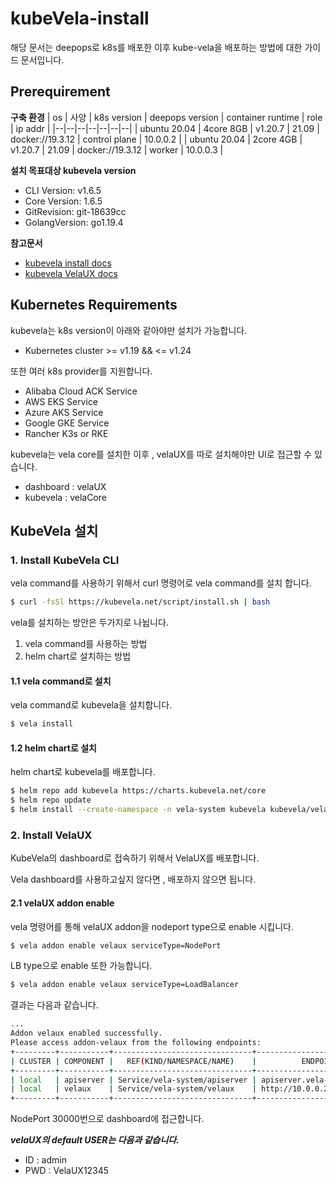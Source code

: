 # kubeVela-install
해당 문서는 deepops로 k8s를 배포한 이후 kube-vela을 배포하는 방법에 대한 가이드 문서입니다.

## Prerequirement

**구축 환경**
| os | 사양 | k8s version | deepops version | container runtime | role | ip addr |
|--|--|--|--|--|--|--|
| ubuntu 20.04 | 4core 8GB | v1.20.7 | 21.09 | docker://19.3.12 | control plane | 10.0.0.2 |
| ubuntu 20.04 | 2core 4GB | v1.20.7 | 21.09 | docker://19.3.12 | worker | 10.0.0.3 |

**설치 목표대상 kubevela version**

- CLI Version: v1.6.5
- Core Version: 1.6.5
- GitRevision: git-18639cc
- GolangVersion: go1.19.4

**참고문서**
- [kubevela install docs](https://kubevela.io/docs/installation/kubernetes)
- [kubevela VelaUX docs](https://kubevela.io/docs/reference/addons/velauxs)

## Kubernetes Requirements
kubevela는 k8s version이 아래와 같아야만 설치가 가능합니다.
- Kubernetes cluster >= v1.19 && <= v1.24

또한 여러 k8s provider를 지원합니다.
- Alibaba Cloud ACK Service
- AWS EKS Service
- Azure AKS Service
- Google GKE Service
- Rancher K3s or RKE

kubevela는 vela core를 설치한 이후 , velaUX를 따로 설치해야만 UI로 접근할 수 있습니다.
- dashboard : velaUX
- kubevela : velaCore

## KubeVela 설치
### 1. Install KubeVela CLI
vela command를 사용하기 위해서 curl 명령어로 vela command를 설치 합니다.

```bash
$ curl -fsSl https://kubevela.net/script/install.sh | bash
```

vela를 설치하는 방안은 두가지로 나뉩니다.
1. vela command를 사용하는 방법
2. helm chart로 설치하는 방법

#### 1.1 vela command로 설치
vela command로 kubevela을 설치합니다.

```bash
$ vela install
```

#### 1.2 helm chart로 설치
helm chart로 kubevela를 배포합니다.

```bash
$ helm repo add kubevela https://charts.kubevela.net/core
$ helm repo update
$ helm install --create-namespace -n vela-system kubevela kubevela/vela-core --wait
```

### 2. Install VelaUX
KubeVela의 dashboard로 접속하기 위해서 VelaUX를 배포합니다.

Vela dashboard를 사용하고싶지 않다면 , 배포하지 않으면 됩니다.

#### 2.1 velaUX addon enable
vela 명령어를 통해 velaUX addon을 nodeport type으로 enable 시킵니다.

```bash
$ vela addon enable velaux serviceType=NodePort
```

LB type으로 enable 또한 가능합니다.

```bash
$ vela addon enable velaux serviceType=LoadBalancer
```

결과는 다음과 같습니다.
```bash
...
Addon velaux enabled successfully.
Please access addon-velaux from the following endpoints:
+---------+-----------+-------------------------------+----------------------------+-------+
| CLUSTER | COMPONENT |   REF(KIND/NAMESPACE/NAME)    |          ENDPOINT          | INNER |
+---------+-----------+-------------------------------+----------------------------+-------+
| local   | apiserver | Service/vela-system/apiserver | apiserver.vela-system:8000 | true  |
| local   | velaux    | Service/vela-system/velaux    | http://10.0.0.2:30000  | false |
+---------+-----------+-------------------------------+----------------------------+-------+
```

NodePort 30000번으로 dashboard에 접근합니다.

***velaUX의 default USER는 다음과 같습니다.***
- ID : admin
- PWD : VelaUX12345

